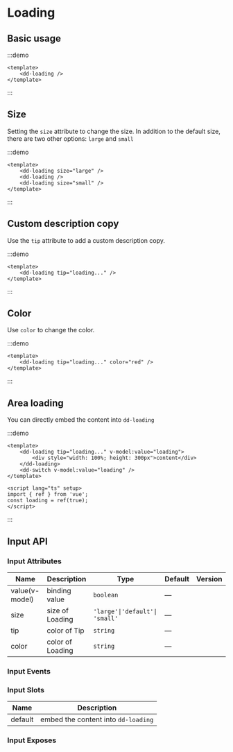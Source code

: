 # Loading

## Basic usage

:::demo

```vue
<template>
	<dd-loading />
</template>
```

:::

## Size

Setting the `size` attribute to change the size. In addition to the default size, there are two other options: `large` and `small`

:::demo

```vue
<template>
	<dd-loading size="large" />
	<dd-loading />
	<dd-loading size="small" />
</template>
```

:::

## Custom description copy

Use the `tip` attribute to add a custom description copy.

:::demo

```vue
<template>
	<dd-loading tip="loading..." />
</template>
```

:::

## Color

Use `color` to change the color.

:::demo

```vue
<template>
	<dd-loading tip="loading..." color="red" />
</template>
```

:::

## Area loading

You can directly embed the content into `dd-loading`

:::demo

```vue
<template>
	<dd-loading tip="loading..." v-model:value="loading">
		<div style="width: 100%; height: 300px">content</div>
	</dd-loading>
	<dd-switch v-model:value="loading" />
</template>

<script lang="ts" setup>
import { ref } from 'vue';
const loading = ref(true);
</script>
```

:::

## Input API

### Input Attributes

| Name           | Description      | Type                           | Default | Version |
| -------------- | ---------------- | ------------------------------ | ------- | ------- |
| value(v-model) | binding value    | `boolean`                      | —       |
| size           | size of Loading  | `'large'\|'default'\| 'small'` | —       |
| tip            | color of Tip     | `string`                       | —       |
| color          | color of Loading | `string`                       | —       |

### Input Events

### Input Slots

| Name    | Description                         |
| ------- | ----------------------------------- |
| default | embed the content into `dd-loading` |

### Input Exposes
